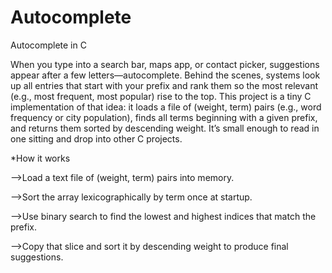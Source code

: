 # Autocomplete

Autocomplete in C

When you type into a search bar, maps app, or contact picker, suggestions appear after a few letters—autocomplete. Behind the scenes, systems look up all entries that start with your prefix and rank them so the most relevant (e.g., most frequent, most popular) rise to the top.
This project is a tiny C implementation of that idea: it loads a file of (weight, term) pairs (e.g., word frequency or city population), finds all terms beginning with a given prefix, and returns them sorted by descending weight. It’s small enough to read in one sitting and drop into other C projects.

*How it works

-->Load a text file of (weight, term) pairs into memory.

-->Sort the array lexicographically by term once at startup.

-->Use binary search to find the lowest and highest indices that match the prefix.

-->Copy that slice and sort it by descending weight to produce final suggestions.
